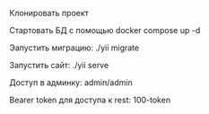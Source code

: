 Клонировать проект

Стартовать БД с помощью docker compose up -d

Эапустить миграцию: ./yii migrate

Запустить сайт: ./yii serve

Доступ в админку: admin/admin

Bearer token для доступа к rest: 100-token


